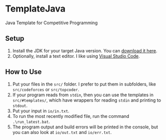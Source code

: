 # TemplateJava
Java Template for Competitive Programming

## Setup

1.  Install the JDK for your target Java version.  You can [download it here](https://www.oracle.com/java/technologies/downloads/).
2.  Optionally, install a text editor.  I like using [Visual Studio Code](https://code.visualstudio.com/Download).

## How to Use

1.  Put your files in the `src/` folder.  I prefer to put them in subfolders, like `src/codeforces` or `src/topcoder`.
2.  If your program reads from `stdin`, then you can use the templates in `src/#templates/`, which have wrappers for reading `stdin` and printing to `stdout`.
3.  Put your input in `io/in.txt`.
4.  To run the most recently modified file, run the command `.\run_latest.bat`.
5.  The program output and build errors will be printed in the console, but you can also look at `io/out.txt` and `io/err.txt`.
